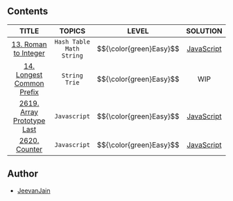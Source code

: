 ## Contents

|                                      TITLE                                       |                 TOPICS                 |          LEVEL          |                                                  SOLUTION                                                  |
| :------------------------------------------------------------------------------: | :------------------------------------: | :---------------------: | :--------------------------------------------------------------------------------------------------------: |
|      [13. Roman to Integer](https://leetcode.com/problems/roman-to-integer)      | `Hash Table` <br> `Math` <br> `String` | $${\color{green}Easy}$$ |     [JavaScript](https://github.com/JeevanJain/leetcode/blob/main/String/0013-RomanToInteger/index.js)     |
| [14. Longest Common Prefix](https://leetcode.com/problems/longest-common-prefix) |          `String` <br> `Trie`          | $${\color{green}Easy}$$ |                                                    WIP                                                     |
| [2619. Array Prototype Last](https://leetcode.com/problems/array-prototype-last) |              `Javascript`              | $${\color{green}Easy}$$ | [JavaScript](https://github.com/JeevanJain/leetcode/blob/main/Javascript/2619-ArrayPrototypeLast/index.js) |
|              [2620. Counter](https://leetcode.com/problems/counter)              |              `Javascript`              | $${\color{green}Easy}$$ |      [JavaScript](https://github.com/JeevanJain/leetcode/blob/main/Javascript/2620-Counter/index.js)       |


## Author

- [JeevanJain](https://www.github.com/JeevanJain)

